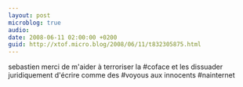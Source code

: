 ```yaml
---
layout: post
microblog: true
audio: 
date: 2008-06-11 02:00:00 +0200
guid: http://xtof.micro.blog/2008/06/11/t832305875.html
---
```

sebastien merci de m'aider à terroriser la #coface et les dissuader juridiquement d'écrire comme des #voyous aux innocents #nainternet
